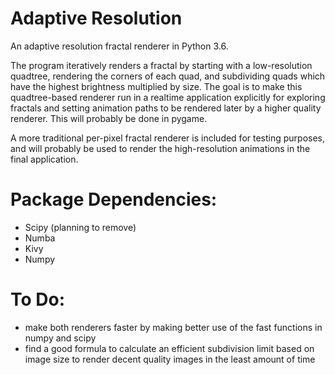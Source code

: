 # Adaptive Resolution
An adaptive resolution fractal renderer in Python 3.6.

The program iteratively renders a fractal by starting with a low-resolution quadtree, rendering the corners of each quad, and subdividing quads which have the highest brightness multiplied by size.  The goal is to make this quadtree-based renderer run in a realtime application explicitly for exploring fractals and setting animation paths to be rendered later by a higher quality renderer.  This will probably be done in pygame.

A more traditional per-pixel fractal renderer is included for testing purposes, and will probably be used to render the high-resolution animations in the final application.

# Package Dependencies:
 - Scipy (planning to remove)
 - Numba
 - Kivy
 - Numpy

# To Do:
 - make both renderers faster by making better use of the fast functions in numpy and scipy
 - find a good formula to calculate an efficient subdivision limit based on image size to render decent quality images in the least amount of time
